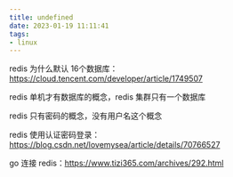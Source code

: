 ```yaml
---
title: undefined
date: 2023-01-19 11:11:41
tags:
- linux
---
```


redis 为什么默认 16个数据库：https://cloud.tencent.com/developer/article/1749507

redis 单机才有数据库的概念，redis 集群只有一个数据库

redis 只有密码的概念，没有用户名这个概念

redis 使用认证密码登录：https://blog.csdn.net/lovemysea/article/details/70766527

go 连接 redis：https://www.tizi365.com/archives/292.html

